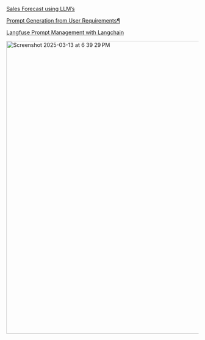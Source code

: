 [Sales Forecast using LLM’s](https://medium.com/@ravindarmadishetty/sales-forecast-using-llms-a3571f275403)

[Prompt Generation from User Requirements¶](https://langchain-ai.github.io/langgraph/tutorials/chatbots/information-gather-prompting/)

[Langfuse Prompt Management with Langchain](https://langfuse.com/docs/prompts/example-langchain)

<img width="769" alt="Screenshot 2025-03-13 at 6 39 29 PM" src="https://github.com/user-attachments/assets/c6cd28d5-f919-43d3-9ae8-1f2d2320e9f6" />
